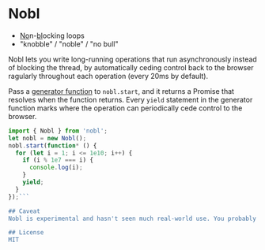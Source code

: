 # Nobl
* <ins>No</ins>n-<ins>bl</ins>ocking loops
* "knobble" / "noble" / "no bull"

Nobl lets you write long-running operations that run asynchronously instead of blocking the thread, by automatically ceding control back to the browser ragularly throughout each operation (every 20ms by default).

Pass a [generator function](https://developer.mozilla.org/en-US/docs/Web/JavaScript/Reference/Operators/function*) to `nobl.start`, and it returns a Promise that resolves when the function returns. Every `yield` statement in the generator function marks where the operation can periodically cede control to the browser.

```javascript
import { Nobl } from 'nobl';
let nobl = new Nobl();
nobl.start(function* () {
  for (let i = 1; i <= 1e10; i++) {
    if (i % 1e7 === i) {
      console.log(i);
    }
    yield;
  }
});```

## Caveat
Nobl is experimental and hasn't seen much real-world use. You probably shouldn't rely on it for mission-critical applications.

## License
MIT
